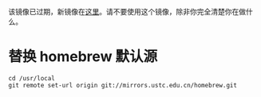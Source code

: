 ---
---

该镜像已过期，新镜像在[这里](brew "mirrors:help:brew.git")。请不要使用这个镜像，除非你完全清楚你在做什么。

# 替换 homebrew 默认源

    cd /usr/local
    git remote set-url origin git://mirrors.ustc.edu.cn/homebrew.git
